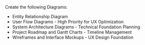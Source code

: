 Create the following Diagrams:
- Entity Relationship Diagram
- User Flow Diagrams - High Priority for UX Optimization
- System Architecture Diagrams - Technical Foundation Planning
- Project Roadmap and Gantt Charts - Timeline Management
- Wireframes and Interface Mockups - UX Design Foundation

